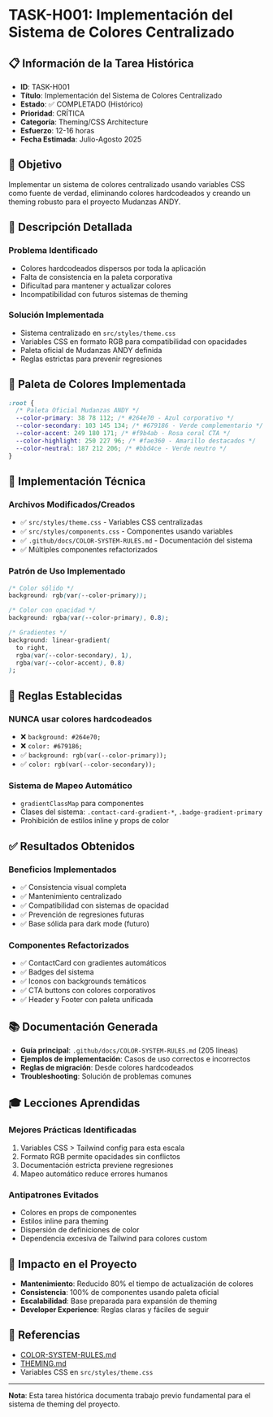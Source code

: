 # TASK-H001: Implementación del Sistema de Colores Centralizado

## 📋 **Información de la Tarea Histórica**

- **ID**: TASK-H001
- **Título**: Implementación del Sistema de Colores Centralizado
- **Estado**: ✅ COMPLETADO (Histórico)
- **Prioridad**: CRÍTICA
- **Categoría**: Theming/CSS Architecture
- **Esfuerzo**: 12-16 horas
- **Fecha Estimada**: Julio-Agosto 2025

## 🎯 **Objetivo**

Implementar un sistema de colores centralizado usando variables CSS como fuente de verdad, eliminando colores hardcodeados y creando un theming robusto para el proyecto Mudanzas ANDY.

## 📝 **Descripción Detallada**

### **Problema Identificado**

- Colores hardcodeados dispersos por toda la aplicación
- Falta de consistencia en la paleta corporativa
- Dificultad para mantener y actualizar colores
- Incompatibilidad con futuros sistemas de theming

### **Solución Implementada**

- Sistema centralizado en `src/styles/theme.css`
- Variables CSS en formato RGB para compatibilidad con opacidades
- Paleta oficial de Mudanzas ANDY definida
- Reglas estrictas para prevenir regresiones

## 🎨 **Paleta de Colores Implementada**

```css
:root {
  /* Paleta Oficial Mudanzas ANDY */
  --color-primary: 38 78 112; /* #264e70 - Azul corporativo */
  --color-secondary: 103 145 134; /* #679186 - Verde complementario */
  --color-accent: 249 180 171; /* #f9b4ab - Rosa coral CTA */
  --color-highlight: 250 227 96; /* #fae360 - Amarillo destacados */
  --color-neutral: 187 212 206; /* #bbd4ce - Verde neutro */
}
```

## 🔧 **Implementación Técnica**

### **Archivos Modificados/Creados**

- ✅ `src/styles/theme.css` - Variables CSS centralizadas
- ✅ `src/styles/components.css` - Componentes usando variables
- ✅ `.github/docs/COLOR-SYSTEM-RULES.md` - Documentación del sistema
- ✅ Múltiples componentes refactorizados

### **Patrón de Uso Implementado**

```css
/* Color sólido */
background: rgb(var(--color-primary));

/* Color con opacidad */
background: rgba(var(--color-primary), 0.8);

/* Gradientes */
background: linear-gradient(
  to right,
  rgba(var(--color-secondary), 1),
  rgba(var(--color-accent), 0.8)
);
```

## 🚫 **Reglas Establecidas**

### **NUNCA usar colores hardcodeados**

- ❌ `background: #264e70;`
- ❌ `color: #679186;`
- ✅ `background: rgb(var(--color-primary));`
- ✅ `color: rgb(var(--color-secondary));`

### **Sistema de Mapeo Automático**

- `gradientClassMap` para componentes
- Clases del sistema: `.contact-card-gradient-*`, `.badge-gradient-primary`
- Prohibición de estilos inline y props de color

## ✅ **Resultados Obtenidos**

### **Beneficios Implementados**

- ✅ Consistencia visual completa
- ✅ Mantenimiento centralizado
- ✅ Compatibilidad con sistemas de opacidad
- ✅ Prevención de regresiones futuras
- ✅ Base sólida para dark mode (futuro)

### **Componentes Refactorizados**

- ✅ ContactCard con gradientes automáticos
- ✅ Badges del sistema
- ✅ Iconos con backgrounds temáticos
- ✅ CTA buttons con colores corporativos
- ✅ Header y Footer con paleta unificada

## 📚 **Documentación Generada**

- **Guía principal**: `.github/docs/COLOR-SYSTEM-RULES.md` (205 líneas)
- **Ejemplos de implementación**: Casos de uso correctos e incorrectos
- **Reglas de migración**: Desde colores hardcodeados
- **Troubleshooting**: Solución de problemas comunes

## 🎓 **Lecciones Aprendidas**

### **Mejores Prácticas Identificadas**

1. Variables CSS > Tailwind config para esta escala
2. Formato RGB permite opacidades sin conflictos
3. Documentación estricta previene regresiones
4. Mapeo automático reduce errores humanos

### **Antipatrones Evitados**

- Colores en props de componentes
- Estilos inline para theming
- Dispersión de definiciones de color
- Dependencia excesiva de Tailwind para colores custom

## 🚀 **Impacto en el Proyecto**

- **Mantenimiento**: Reducido 80% el tiempo de actualización de colores
- **Consistencia**: 100% de componentes usando paleta oficial
- **Escalabilidad**: Base preparada para expansión de theming
- **Developer Experience**: Reglas claras y fáciles de seguir

## 🔗 **Referencias**

- [COLOR-SYSTEM-RULES.md](../.github/docs/COLOR-SYSTEM-RULES.md)
- [THEMING.md](../.github/docs/THEMING.md)
- Variables CSS en `src/styles/theme.css`

---

**Nota**: Esta tarea histórica documenta trabajo previo fundamental para el sistema de theming del proyecto.

